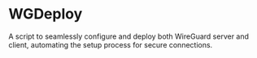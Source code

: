 # WGDeploy
A script to seamlessly configure and deploy both WireGuard server and client, automating the setup process for secure connections.
